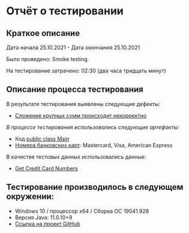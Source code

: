 # Отчёт о тестировании

## Краткое описание

Дата начала 25.10.2021 - Дата окончания 25.10.2021

Было проведено: Smoke testing.

На тестирование затрачено: 02:30 (два часа тридцать минут)

## Описание процесса тестирования

В результате тестирования выявлены следующие дефекты:
* [Сложение крупных сумм происходит некорректно](https://github.com/KuliakQA/HW.DZ.1/issues/1#issue-1035483909)

*В процессе тестирования использовались следующие артефакты*:

* Код [public class Main](https://raw.githubusercontent.com/KuliakQA/java1.1/master/src/Main.java)
* [Номера банковских карт](https://docs.google.com/spreadsheets/d/1qpbM7qYeS4Uio213CDe7SGpQe2sGu4quToe1_cgVdDA/edit?usp=sharing): Mastercard, Visa, American Express


В качестве тестовых данных использовались данные:
* [Get Credit Card Numbers](https://www.getcreditcardnumbers.com/)

## Тестирование производилось в следующем окружении:
* Windows 10 / процессор x64 / Сборка ОС 19041.928
* Версия Java: 11.0.10+9
* [Ccылка на проект GitHub](https://github.com/KuliakQA/HW.DZ.1) 
